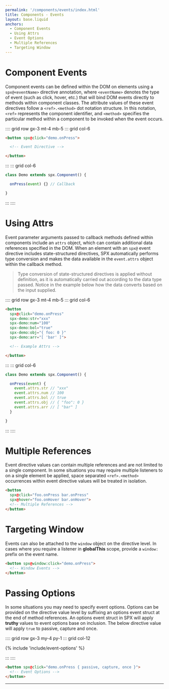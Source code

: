 ```yaml
---
permalink: '/components/events/index.html'
title: Components - Events
layout: base.liquid
anchors:
  - Component Events
  - Using Attrs
  - Event Options
  - Multiple References
  - Targeting Window
---
```


# Component Events

Component events can be defined within the DOM on elements using a `spx@<eventName>` directive annotation, where `<eventName>` denotes the type of event (such as click, hover, etc.) that will bind DOM events directly to methods within component classes. The attribute values of these event directives follow a `<ref>.<method>` dot notation structure. In this notation, `<ref>` represents the component identifier, and `<method>` specifies the particular method within a component to be invoked when the event occurs.

:::: grid row gx-3 mt-4 mb-5
::: grid col-6

<!--prettier-ignore-->
```html
<button spx@click="demo.onPress">

  <!-- Event Directive -->

</button>
```

:::
::: grid col-6

<!--prettier-ignore-->
```ts
class Demo extends spx.Component() {

  onPress(event) {} // Callback

}
```

:::
::::

# Using Attrs

Event parameter arguments passed to callback methods defined within components include an `attrs` object, which can contain additional data references specified in the DOM. When an element with an `spx@` event directive includes state-structured directives, SPX automatically performs type conversion and makes the data available in the `event.attrs` object within the callback method.

> Type conversion of state-structured directives is applied without definition, as it is automatically carried out according to the data type passed. Notice in the example below how the data converts based on the input supplied.

:::: grid row gx-3 mt-4 mb-5
::: grid col-6

<!--prettier-ignore-->
```html
<button
  spx@click="demo.onPress"
  spx-demo:str="xxx"
  spx-demo:num="100"
  spx-demo:bol="true"
  spx-demo:obj="{ foo: 0 }"
  spx-demo:arr="[ 'bar' ]">

  <!-- Example Attrs -->

</button>
```

:::
::: grid col-6

<!--prettier-ignore-->
```ts
class Demo extends spx.Component() {

  onPress(event) {
    event.attrs.str // "xxx"
    event.attrs.num // 100
    event.attrs.bol // true
    event.attrs.obj // { "foo": 0 }
    event.attrs.arr // [ "bar" ]
  }

}
```

:::
::::

# Multiple References

Event directive values can contain multiple references and are not limited to a single component. In some situations you may require multiple listeners to on a single element be applied, space separated `<ref>.<method>` occurrences within event directive values will be treated in isolation.

<!--prettier-ignore-->
```html
<button
  spx@click="foo.onPress bar.onPress"
  spx@hover="foo.onHover bar.onHover">
  <!-- Multiple References -->
</button>
```

# Targeting Window

Events can also be attached to the `window` object on the directive level. In cases where you require a listener in **globalThis** scope, provide a `window:` prefix on the event name.

<!--prettier-ignore-->
```html
<button spx@window:click="demo.onPress">
  <!-- Window Events -->
</button>
```

# Passing Options

In some situations you may need to specify event options. Options can be provided on the directive value level by suffixing an options event struct at the end of method references. An options event struct in SPX will apply **truthy** values to event options base on inclusion. The below directive value will apply `true` to passive, capture and once.

:::: grid row gx-3 my-4 py-1
::: grid col-12

{% include 'include/event-options' %}

:::
::::

<!--prettier-ignore-->
```html
<button spx@click="demo.onPress { passive, capture, once }">
  <!-- Event Options -->
</button>
```

---
